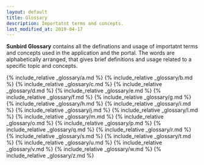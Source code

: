 ```yaml
---
layout: default
title: Glossary
description: Importatnt terms and concepts.
last_modified_at: 2019-04-17
---
```

**Sunbird Glossary** contains all the definations and usage of importatnt terms and concepts used in the application and the portal. The words are alphabetically arranged, that gives brief definitions and usage related to a specific topic and concepts. 

{% include_relative _glossary/a.md %}
{% include_relative _glossary/b.md %}
{% include_relative _glossary/c.md %}
{% include_relative _glossary/d.md %}
{% include_relative _glossary/e.md %}
{% include_relative _glossary/f.md %}
{% include_relative _glossary/g.md %}
{% include_relative _glossary/h.md %}
{% include_relative _glossary/i.md %}
{% include_relative _glossary/j.md %}
{% include_relative _glossary/l.md %}
{% include_relative _glossary/m.md %}
{% include_relative _glossary/o.md %}
{% include_relative _glossary/p.md %}
{% include_relative _glossary/q.md %}
{% include_relative _glossary/r.md %}
{% include_relative _glossary/s.md %}
{% include_relative _glossary/t.md %}
{% include_relative _glossary/u.md %}
{% include_relative _glossary/v.md %}
{% include_relative _glossary/w.md %}
{% include_relative _glossary/z.md %}
